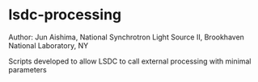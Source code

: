 # lsdc-processing

Author: Jun Aishima, National Synchrotron Light Source II, Brookhaven National Laboratory, NY

Scripts developed to allow LSDC to call external processing with minimal parameters
